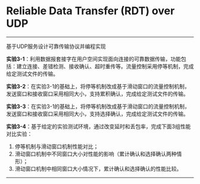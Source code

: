 # Reliable Data Transfer (RDT) over UDP

---

基于UDP服务设计可靠传输协议并编程实现

**实验3-1**：利用数据报套接字在用户空间实现面向连接的可靠数据传输，功能包括：建立连接、差错检测、接收确认、超时重传等。流量控制采用停等机制，完成给定测试文件的传输。

**实验3-2**：在实验3-1的基础上，将停等机制改成基于滑动窗口的流量控制机制，发送窗口和接收窗口采用相同大小，支持累积确认，完成给定测试文件的传输。

**实验3-3**：在实验3-1的基础上，将停等机制改成基于滑动窗口的流量控制机制，发送窗口和接收窗口采用相同大小，支持选择确认，完成给定测试文件的传输。

**实验3-4**：基于给定的实验测试环境，通过改变延时和丢包率，完成下面3组性能对比实验：

1. 停等机制与滑动窗口机制性能对比；
2. 滑动窗口机制中不同窗口大小对性能的影响（累计确认和选择确认两种情形）；
3. 滑动窗口机制中相同窗口大小情况下，累计确认和选择确认的性能比较。

---
